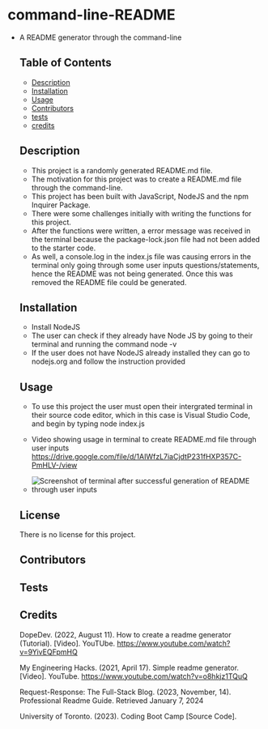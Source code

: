# command-line-README
- A README generator through the command-line

  ## Table of Contents 
  - [Description](#description)
  - [Installation](#installation)
  - [Usage](#usage)
  - [Contributors](#contributors)
  - [tests](#tests)
  - [credits](#credits)

  ## Description
  - This project is a randomly generated README.md file.
  - The motivation for this project was to create a README.md file through the command-line.
  - This project has been built with JavaScript, NodeJS and the npm Inquirer Package.
  - There were some challenges initially with writing the functions for this project.
  - After the functions were written, a error message was received in the terminal because the package-lock.json file had not been added to the starter code.
  - As well, a console.log in the index.js file was causing errors in the terminal only going through some user inputs questions/statements, hence the README was not being generated. Once this was removed the README file could be generated.

  ## Installation
  - Install NodeJS
  - The user can check if they already have Node JS by going to their terminal and running the command node -v
  - If the user does not have NodeJS already installed they can go to nodejs.org and follow the instruction provided
  
  ## Usage
  - To use this project the user must open their intergrated terminal in their source code editor, which in this case is Visual Studio Code, and begin by typing node index.js
  
  - Video showing usage in terminal to create README.md file through user inputs 
  https://drive.google.com/file/d/1AIWfzL7iaCjdtP231fHXP357C-PmHLV-/view

  - ![Screenshot of terminal after successful generation of README through user inputs](/images/images/screenshot.png)

  ## License
  There is no license for this project. 

  ## Contributors
  
  ## Tests
  
  ## Credits

  DopeDev. (2022, August 11). How to create a readme generator (Tutorial). [Video]. YouTUbe. https://www.youtube.com/watch?v=9YivEQFpmHQ

  My Engineering Hacks. (2021, April 17). Simple readme generator. [Video]. YouTube. https://www.youtube.com/watch?v=o8hkjz1TQuQ

  Request-Response: The Full-Stack Blog. (2023, November, 14). Professional Readme Guide. Retrieved January 7, 2024

  University of Toronto. (2023). Coding Boot Camp [Source Code].  

